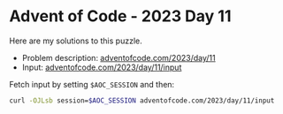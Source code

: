 # Advent of Code - 2023 Day 11
Here are my solutions to this puzzle.

* Problem description: [adventofcode.com/2023/day/11](https://adventofcode.com/2023/day/11)
* Input: [adventofcode.com/2023/day/11/input](https://adventofcode.com/2023/day/11/input)

Fetch input by setting `$AOC_SESSION` and then:
```bash
curl -OJLsb session=$AOC_SESSION adventofcode.com/2023/day/11/input
```
